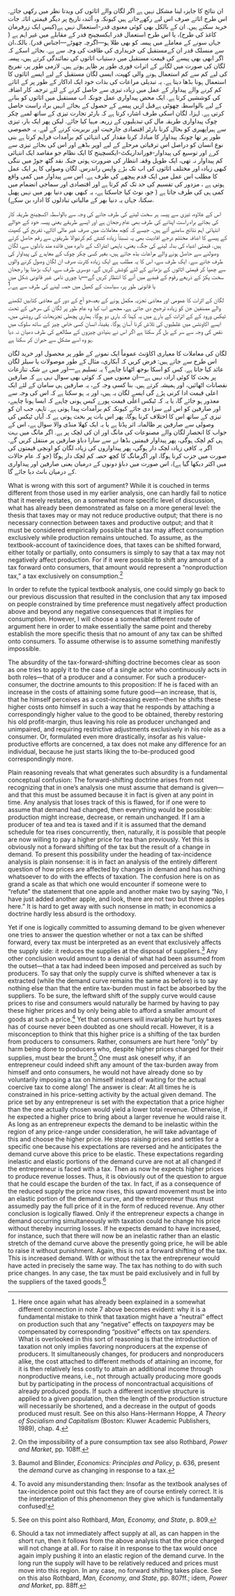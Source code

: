 ان نتائج کا جایزہ لینا مشکل نہیں ہے اگر لگان والے اثاثوں کی ویدتا نظر میں رکھی جائے. اس طرح اثاثے صرف اس لیے رکھےجاتے ہیں کیونکہ وہ آئندہ تاریخ پر دیگر قیمتی اثاثہ جات خرید سکتے ہیں. ان کے بالکل بھی کوئی معنوی قدر-استعمال نہیں ہے(کیس ایک زرفرمان کاغذ کی طرح)، یا اس طرح استعمال قدر ایکسچینج قدر کے مقابلے میں غیر اہم ہے ( جہاں سونے کے معاملے میں پیسہ کو بھی طلا ہو—اگرچہ چھوٹے—اجناس قدر). بالکہ،ان سے منسلک قدر ان کےمستقبل کی خریداری کی طاقت کی وجہ سے ہے. بجائے اسکے کہ اگر ابھی بھی پیسے کی قیمت مستقبل میں دستیاب اثاثوں کی نمائندگی کرتے ہیں، پیسہ لگان کی صورت میں لگانے کے اثرات فوری طور پر ظاہر ہوتے ہیں. لازمی طور پر، تفریح کی لیے کم سے کم استعمال ہونے والی کھپت، ایسی لگان مستقبل کے لیے ایسے اثاثوں کا استعمال ہونا بڈھا دیتا ہے. یہ تبدیلی مراعات کی بذات خود ایک اداکار کے طور پر کے اثاثے کم کرنے والے پیداوار کے عمل میں زیادہ تیزی سے حاصل کرنے کے لئے ترجمہ کار اضافہ کی کوششیں کرتا ہے. ایک محض پیداواری عمل چونکہ اب مستقبل میں اثاثوں کو بنانے کے لیے بالواسطہ چھوٹی ہےقبل ازیں پیسے کے حصول کے بجائے انہیں براہ راست حاصل کرتی ہے. لہزا، لگان اسکی طرف اشارہ کرتا ہے کہ بارٹر تجارت تیزی کے ساتھ لمبے چکر چوک پیداواری طریقہ مال کی تبدیلیوں کے زریعہ مہیا کیا جائے. لیکن پھر ایک بار، تیزی سے ہیراپھیری کو بحال کرنا بارٹر اقتصادی جارحیت اور بربریت کرنے کے لیے. یہ خصوصی طور پر تھا چونکہ پیداوار کا مبادلہ کرنا مقدار کی انتہائی کم برآمدات فراہم کرتا ہے بنی نوع انسان کو دراصل اس ترقیاتی مرحلے کے لیے اوپر بڈھے اور اس کی بجائے تیزی سے کرے اور توسیع کی پیداوار-فورانداریکٹ-ایکسچینج کا ایک نظام جو مقاصد ایک انتہائی کم پیداوار نہ تھی، ایک طویل وقفہ انتظار کی ضرورت ہوتی جبکہ نقد گٹھ جوڑ میں ننگی کبھی زیادہ اور مختلف اثاثوں کی اب تک بڑے واپس راندرس. لگان وصولی کا ہر ایک عمل کا مطلب اس عمل میں ایک قدم پیچھے کی طرف ہے. اس سے پیداوار میں کمی واقع ہوتی ہے ، مزدور کی تقسیم کی حد تک کم کرتا ہے اور اقتصادی اور سماجی انضمام میں کمی ہی کی طرف جاتا ہے ( جو، نوٹ کیا جاسکتا ہے، یہ کبھی بھی دنیا بھر میں نہیں پھیل سکتا، جہاں یہ دنیا بھر کے مالیاتی تبادلوں کا ادارہ بن سکے).

اس کے علاوہ، تیزی سے پیسہ ہر سخت لینے کی طرف جانے کی وجہ سے بالواسطہ اکسچینج طریقہ کار کی بجائے براہ راست اپنانے کی طرف بھی عام رجحان ہے اور ایسے طریقے یعنی پیسہ خود کے حوالے انتہائی اہم نتائج سامنے آتے ہیں. جیسے کہ کچھ معاملات میں صرف غیر مالی اثاثے، تفریح کی کھپت کے پیسے کا اضافہ مختتم درجے افادیت بھی یہ نسبتاً زیادہ کشش کم کرنیوالا طریقوں سے رقم حاصل کرتے ہیں. قیمتی اشیاء کی بدلہ لینے کی جگہ، یعنی، باہمی اشتراک کے دایرہ میں فائدہ مند بادلوں سے، لگان وصولنے سے حاصل ہونے والے مراعات بڈھ جاتے ہیں، بغیر کسی چکر چوک کے معاہدے کی پیداوار کی طرف جانے سے. ایک طرف سے، اس کا یہ مطلب ہے ایک زیادہ کثرت صرف ان لگان وصول کرنے والوں سے چھپا کر قیمتی اثاثوں کے بڑھانے کے لئے کوشش کریں گے. دوسری طرف سے، ایک بڑھتا ہوا رجحان سخت پکڑ کے ذریعے رقوم کے قبضے میں آنے كا انتظار كریں گے—یا چوری نامی غیر قانونی شکل میں یا قانونی طور پر، سیاست کے کھیل میں حصہ لینے کی طرف سے ہے.[^9]

لگان کے اثرات کا عمومی اور معاشی تجزیہ مکمل ہونے کے بعد،جو آج کے دور کے معاشی کتابیں لکھنے والے مصنفین جن کو زیادہ ترجیح دی جاتی ہے، مجھے اب کیا وہ عام طور پر لگان کی سرخی کے تحت ٹیکس ورود کے کے اثرات کے بارے میں یہ کہنا کہ باری دو ہوگا. ہماری پچھلی تجزیحات کی روشنی میں، ایسے اکاونٹس میں غلطیوں کی تلاش کرنا آسان ہوگا. یقیناً، انسان کسی خاص چیز کے ساتھ سلوک میں نقص کی وجہ سے سر کے بل گر سکتا ہے اگر اس نے بنیادی چیزوں کے مطالعے کی طرف دھیان نہ دیا ہو وہ اسے مشکل سے حیران کر سکتا ہے.

لگان کی معاملات کا معیاری اکاؤنٹ عموماً ایک نمونے کے طور پر محصول اور خرید لگان اس طرح سے جاتے ہیں: فرض کریں کہ آبکاری، مثال کے طور موصولات یا سیلز لگان عائد کیا جاتا ہے. کس کو اسکا بوجھ اٹھانا چاہیے؟ یہ تسلیم ہے—اور میں بے شک تنازعات پر بحث کا کوئی ارادہ نہیں ہے—ان معنوں میں کہ کوئی بھی سوال نہی ہے کہ صارفین نقصانات اٹھائیں، اور ہمیشہ کرتے ہیں. بنا کسی وجہ کے، یہ صارفین ہی سامان کے لئے ایک اعلی قیمت ادا کرنی پڑے گی ایسے لگان یہ ہیں، اور یہ ہو سکتا ہے کہ اس کی وجہ سے معذور ہو جائے گا، یا یہ کہ ٹیکس اعلٰی قیمت پورے کیس ہونی چاہیے کہ ایسا ہونا چاہیے، اور صارفین کو اس لیے سزا دی جائے کیونکہ کم برآمدات پیدا ہوتی ہے. تاہم، جب ان کو تیزی کے ساتھ اس کا اختلاف کرنا ہوگا، پھر اس بات پر بحث ہوتی ہے کہ آیاں ٹیکس کی وصولی سے صارفین پر ظالمانہ اثر پڈتا ہے یا یہ ایک کھلا منڈی والا سوال ہے، اس کے جواب کا انحصار لگان والے مصنوعات کی مانگ اور ان کی لچک پر ہے. اگر مانگ میں بہت ہی کم لچک ہوگی، پھر پیداوار قیمتیں بڈھا نے سے سارا دباؤ صارفین پر منتقل کریں گے. اگر یہ کافی زیادہ لچک دار ہوگی، پھر پیداواروں کی زیادہ لگان کو اونچی قیمتوں کی صورت میں جزب کرنا ہوگا، اور اگرمانگ کا کچھ حصہ کم لچک دار ہوگا (جو کہ عام حالات میں اکثر دیکھا گیا ہے)، اس صورت میں دباؤ دونوں کے درمیان یعنی صارفین اور پیداواری کے درمیان بانٹ دیا جائے گا.

What is wrong with this sort of argument? While it is couched in terms different from those used in my earlier analysis, one can hardly fail to notice that it merely restates, on a somewhat more specific level of discussion, what has already been demonstrated as false on a more general level: the thesis that taxes may or may not reduce productive output; that there is no necessary connection between taxes and productive output; and that it must be considered empirically possible that a tax may affect consumption exclusively while production remains untouched. To assume, as the textbook-account of taxincidence does, that taxes can be shifted forward, either totally or partially, onto consumers is simply to say that a tax may not negatively affect production. For if it were possible to shift any amount of a tax forward onto consumers, that amount would represent a “nonproduction tax,” a tax exclusively on consumption.[^11]

In order to refute the typical textbook analysis, one could simply go back to our previous discussion that resulted in the conclusion that any tax imposed on people constrained by time preference must negatively affect production above and beyond any negative consequences that it implies for consumption. However, I will choose a somewhat different route of argument here in order to make essentially the same point and thereby establish the more specific thesis that no amount of any tax can be shifted onto consumers. To assume otherwise is to assume something manifestly impossible.

The absurdity of the tax-forward-shifting doctrine becomes clear as soon as one tries to apply it to the case of a single actor who continuously acts in both roles—that of a producer and a consumer. For such a producer-consumer, the doctrine amounts to this proposition: If he is faced with an increase in the costs of attaining some future good—an increase, that is, that he himself perceives as a cost-increasing event—then he shifts these higher costs onto himself in such a way that he responds by attaching a correspondingly higher value to the good to be obtained, thereby restoring his old profit-margin, thus leaving his role as producer unchanged and unimpaired, and requiring restrictive adjustments exclusively in his role as a consumer. Or, formulated even more drastically, insofar as his value-productive efforts are concerned, a tax does not make any difference for an individual, because he just starts liking the to-be-produced good correspondingly more.

Plain reasoning reveals that what generates such absurdity is a fundamental conceptual confusion: The forward-shifting doctrine arises from not recognizing that in one’s analysis one must assume that demand is given—and that this must be assumed because it in fact is given at any point in time. Any analysis that loses track of this is flawed, for if one were to assume that demand had changed, then everything would be possible: production might increase, decrease, or remain unchanged. If I am a producer of tea and tea is taxed and if it is assumed that the demand schedule for tea rises concurrently, then, naturally, it is possible that people are now willing to pay a higher price for tea than previously. Yet this is obviously not a forward shifting of the tax but the result of a change in demand. To present this possibility under the heading of tax-incidence analysis is plain nonsense: it is in fact an analysis of the entirely different question of how prices are affected by changes in demand and has nothing whatsoever to do with the effects of taxation. The confusion here is on as grand a scale as that which one would encounter if someone were to “refute” the statement that one apple and another make two by saying “No, I have just added another apple, and look, there are not two but three apples here.” It is hard to get away with such nonsense in math; in economics a doctrine hardly less absurd is the orthodoxy.

Yet if one is logically committed to assuming demand to be given whenever one tries to answer the question whether or not a tax can be shifted forward, every tax must be interpreted as an event that exclusively affects the supply side: it reduces the supplies at the disposal of suppliers.[^12] Any other conclusion would amount to a denial of what had been assumed from the outset—that a tax had indeed been imposed and perceived as such by producers. To say that only the supply curve is shifted whenever a tax is extracted (while the demand curve remains the same as before) is to say nothing else than that the entire tax-burden must in fact be absorbed by the suppliers. To be sure, the leftward shift of the supply curve would cause prices to rise and consumers would naturally be harmed by having to pay these higher prices and by only being able to afford a smaller amount of goods at such a price.[^13] Yet that consumers will invariably be hurt by taxes has of course never been doubted as one should recall. However, it is a misconception to think that this higher price is a shifting of the tax burden from producers to consumers. Rather, consumers are hurt here “only” by harm being done to producers who, despite higher prices charged for their supplies, must bear the brunt.[^14] One must ask oneself why, if an entrepreneur could indeed shift any amount of the tax-burden away from himself and onto consumers, he would not have already done so by voluntarily imposing a tax on himself instead of waiting for the actual coercive tax to come along! The answer is clear: At all times he is constrained in his price-setting activity by the actual given demand. The price set by any entrepreneur is set with the expectation that a price higher than the one actually chosen would yield a lower total revenue. Otherwise, if he expected a higher price to bring about a larger revenue he would raise it. As long as an entrepreneur expects the demand to be inelastic within the region of any price-range under consideration, he will take advantage of this and choose the higher price. He stops raising prices and settles for a specific one because his expectations are reversed and he anticipates the demand curve above this price to be elastic. These expectations regarding inelastic and elastic portions of the demand curve are not at all changed if the entrepreneur is faced with a tax. Then as now he expects higher prices to produce revenue losses. Thus, it is obviously out of the question to argue that he could escape the burden of the tax. In fact, if as a consequence of the reduced supply the price now rises, this upward movement must be into an elastic portion of the demand curve, and the entrepreneur thus must assumedly pay the full price of it in the form of reduced revenue. Any other conclusion is logically flawed. Only if the entrepreneur expects a change in demand occurring simultaneously with taxation could he change his price without thereby incurring losses. If he expects demand to have increased, for instance, such that there will now be an inelastic rather than an elastic stretch of the demand curve above the presently going price, he will be able to raise it without punishment. Again, this is not a forward shifting of the tax. This is increased demand. With or without the tax the entrepreneur would have acted in precisely the same way. The tax has nothing to do with such price changes. In any case, the tax must be paid exclusively and in full by the suppliers of the taxed goods.[^15]

[^9]: Here once again what has already been explained in a somewhat different connection in note 7 above becomes evident: why it is a fundamental mistake to think that taxation might have a “neutral” effect on production such that any “negative” effects on tax*payers* may be compensated by corresponding “positive” effects on tax *spenders*. What is overlooked in this sort of reasoning is that the introduction of taxation not only implies favoring nonproducers at the expense of producers. It simultaneously changes, for producers and nonproducers alike, the cost attached to different methods of attaining an income, for it is then relatively less costly to attain an additional income through nonproductive means, i.e., not through actually producing more goods but by participating in the process of noncontractual acquisitions of already produced goods. If such a different incentive structure is applied to a given population, then the length of the production structure will necessarily be shortened, and a decrease in the output of goods produced must result. See on this also Hans-Hermann Hoppe, *A Theory of Socialism and Capitalism* (Boston: Kluwer Academic Publishers, 1989), chap. 4.

[^10]: See for instance William Baumol and Alan Blinder, *Economics: Principles and Policy* (New York: Harcourt Brace Jovanovich, 1979), pp. 636ff.; Daniel R. Fusfeld, *Economics: Principles of Political Economy,* 3rd ed. (Glenview, Ill.: Scott, Foresman, 1987), pp. 639ff.; Robert Ekelund and Robert Tollison, *Microeconomics*, 2nd ed. (Glenview, Ill.: Scott, Foresman, 1988), pp. 463ff. and 469f.; Stanley Fisher, Rudiger Dornbusch, and Richard Schmalensee, *Microeconomics*, 2nd ed. (New York: McGraw Hill, 1988), pp. 385f.

[^11]: On the impossibility of a pure consumption tax see also Rothbard, *Power and Market*, pp. 108ff.

[^12]: Baumol and Blinder, *Economics: Principles and Policy*, p. 636, present the *demand* curve as changing in response to a tax.

[^13]: To avoid any misunderstanding then: Insofar as the textbook analyses of tax-incidence point out this fact they are of course entirely correct. It is the interpretation of this phenomenon they give which is fundamentally confused!

[^14]: See on this point also Rothbard, *Man, Economy, and State*, p. 809.

[^15]: Should a tax not immediately affect supply at all, as can happen in the short run, then it follows from the above analysis that the price charged will not change at all. For to raise it in response to the tax would once again imply pushing it into an elastic region of the demand curve. In the long run the supply will have to be relatively reduced and prices must move into this region. In any case, no forward shifting takes place. See on this also Rothbard, *Man, Economy, and State*, pp. 807ff.; idem, *Power and Market*, pp. 88ff.